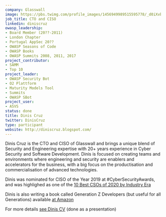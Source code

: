 ```yaml
---
company: Glasswall
image: https://pbs.twimg.com/profile_images/1456949989515595778/_d0iXvbY_400x400.jpg
job_title: CTO and CISO
linkedin: diniscruz
owasp_leadership:
- Board Member (20??-2011)
- London Chapter
- Portugal AppSec 20??
- OWASP Seasons of Code
- OWASP Books
- OWASP Summits 2008, 2011, 2017
project_contributor:
- SAMM
- Top 10
project_leader:
- OWASP Security Bot
- O2 Plattform
- Maturity Models Tool
- Summits
- OWASP SBot
project_user:
- ASVS
status: done
title: Dinis Cruz
twitter: DinisCruz
type: participant
website: http://diniscruz.blogspot.com/
---
```


Dinis Cruz is the CTO and CISO of Glasswall and brings a unique blend of Security and Engineering expertise with 20+ years experience in Cyber Security and Software Development. Dinis is focused on creating teams and environments where engineering and security are enablers and accelerators for the business, with a big focus on the productisation and commercialisation of advanced technologies.

Dinis was nominated for CISO of the Year 2019 at #CyberSecurityAwards, and was highlighed as one of the [10 Best CSOs of 2020 by Industry Era](https://www.industry-era.com/Dinis-Cruz-CTO-&-CISO-of-Glasswall-Best-CSOs-of-2020.php)

Dinis is also writing a book called Generation Z Developers (but useful for all Generations) available [at Amazon](https://www.amazon.co.uk/Gen-Developers-concepts-generation-developers/dp/1724194607) 

For more details [see Dinis CV](https://www.slideshare.net/DinisCruz/dinis-cruz-cv-ciso-and-transformation-agent-v12) (done as a presentation)
